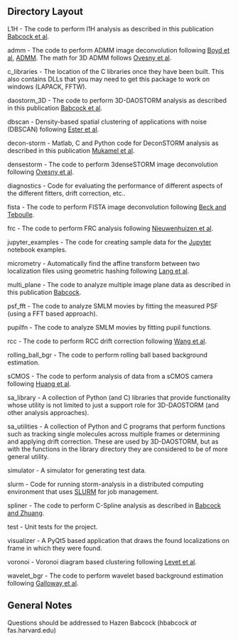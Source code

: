 
## Directory Layout ##

L1H - The code to perform l1H analysis as described in this publication [Babcock et al](http://dx.doi.org/10.1364/OE.21.028583).

admm - The code to perform ADMM image deconvolution following [Boyd et al](http://dx.doi.org/10.1561/2200000016), [ADMM](http://stanford.edu/~boyd/admm.html). The math for 3D ADMM follows [Ovesny et al](https://doi.org/10.1364/OE.22.031263).

c_libraries - The location of the C libraries once they have been built. This also contains DLLs that you may need to get this package to work on windows (LAPACK, FFTW).

daostorm_3D - The code to perform 3D-DAOSTORM analysis as described in this publication [Babcock et al](http://dx.doi.org/10.1186/2192-2853-1-6).

dbscan - Density-based spatial clustering of applications with noise (DBSCAN) following [Ester et al](http://www.aaai.org/Papers/KDD/1996/KDD96-037).

decon-storm - Matlab, C and Python code for DeconSTORM analysis as described in this publication [Mukamel et al](http://dx.doi.org/10.1016/j.bpj.2012.03.070).

densestorm - The code to perform 3denseSTORM image deconvolution following [Ovesny et al](https://doi.org/10.1364/OE.22.031263).

diagnostics - Code for evaluating the performance of different aspects of the different fitters, drift correction, etc..

fista - The code to perform FISTA image deconvolution following [Beck and Teboulle](http://dx.doi.org/10.1137/080716542).

frc - The code to perform FRC analysis following [Nieuwenhuizen et al](http://dx.doi.org/10.1038/nmeth.2448).

jupyter_examples - The code for creating sample data for the [Jupyter](http://jupyter.org/) notebook examples.

micrometry - Automatically find the affine transform between two localization files using geometric hashing following [Lang et al](http://dx.doi.org/10.1088/0004-6256/139/5/1782).

multi_plane - The code to analyze multiple image plane data as described in this publication [Babcock](http://dx.doi.org/doi:10.1038/s41598-018-19981-z).

psf_fft - The code to analyze SMLM movies by fitting the measured PSF (using a FFT based approach).

pupilfn - The code to analyze SMLM movies by fitting pupil functions.

rcc - The code to perform RCC drift correction following [Wang et al](http://dx.doi.org/10.1364/OE.22.015982).

rolling_ball_bgr - The code to perform rolling ball based background estimation.

sCMOS - The code to perform analysis of data from a sCMOS camera following [Huang et al](http://dx.doi.org/10.1038/nmeth.2488).

sa_library - A collection of Python (and C) libraries that provide functionality whose utility is not limited to just a support role for 3D-DAOSTORM (and other analysis approaches).

sa_utilities - A collection of Python and C programs that perform functions such as tracking single molecules across multiple frames or determining and applying drift correction. These are used by 3D-DAOSTORM, but as with the functions in the library directory they are considered to be of more general utility.

simulator - A simulator for generating test data.

slurm - Code for running storm-analysis in a distributed computing environment that uses [SLURM](https://slurm.schedmd.com/) for job management.

spliner - The code to perform C-Spline analysis as described in [Babcock and Zhuang](http://dx.doi.org/10.1038/s41598-017-00622-w).

test - Unit tests for the project.

visualizer - A PyQt5 based application that draws the found localizations on frame in which they were found.

voronoi - Voronoi diagram based clustering following [Levet et al](http://dx.doi.org/10.1038/nmeth.3579).

wavelet_bgr - The code to perform wavelet based background estimation following [Galloway et al](http://www.opticsinfobase.org/as/abstract.cfm?URI=as-63-12-1370).


## General Notes ##

Questions should be addressed to Hazen Babcock (hbabcock _at_ fas.harvard.edu)
